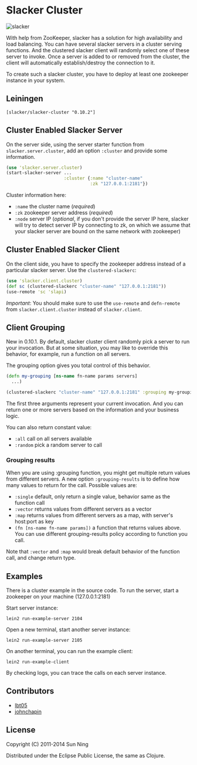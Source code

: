 # Slacker Cluster

![slacker](http://i.imgur.com/Jd02f.png)

With help from ZooKeeper, slacker has a solution for high
availability and load balancing. You can have several slacker servers
in a cluster serving functions. And the clustered slacker client will
randomly select one of these server to invoke. Once a server is added
to or removed from the cluster, the client will automatically
establish/destroy the connection to it.

To create such a slacker cluster, you have to deploy at least one zookeeper
instance in your system.

## Leiningen

`[slacker/slacker-cluster "0.10.2"]`

## Cluster Enabled Slacker Server

On the server side, using the server starter function from
`slacker.server.cluster`, add an option `:cluster` and provide some
information.

``` clojure
(use 'slacker.server.cluster)
(start-slacker-server ...
                      :cluster {:name "cluster-name"
                                :zk "127.0.0.1:2181"})
```

Cluster information here:

* `:name` the cluster name (*required*)
* `:zk` zookeeper server address (*required*)
* `:node` server IP (*optional*, if you don't provide the server IP
  here, slacker will try to detect server IP by connecting to zk,
  on which we assume that your slacker server are bound on the same
  network with zookeeper)

## Cluster Enabled Slacker Client

On the client side, you have to specify the zookeeper address instead
of a particular slacker server. Use the `clustered-slackerc`:

``` clojure
(use 'slacker.client.cluster)
(def sc (clustered-slackerc "cluster-name" "127.0.0.1:2181"))
(use-remote 'sc 'slapi)
```

*Important*: You should make sure to use the `use-remote` and `defn-remote` from
`slacker.client.cluster` instead of `slacker.client`.

## Client Grouping

New in 0.10.1. By default, slacker cluster client randomly pick a
server to run your invocation. But at some situation, you may like to
override this behavior, for example, run a function on all servers.

The grouping option gives you total control of this behavior.

```clojure
(defn my-grouping [ns-name fn-name params servers]
  ...)

(clustered-slackerc "cluster-name" "127.0.0.1:2181" :grouping my-grouping)
```

The first three arguments represent your current invocation. And you
can return one or more servers based on the information and your
business logic.

You can also return constant value:

* `:all` call on all servers available
* `:random` pick a random server to call

### Grouping results

When you are using :grouping function, you might get multiple return
values from different servers. A new option `:grouping-results` is to
define how many values to return for the call. Possible values are:

* `:single` default, only return a single value, behavior same as the
  function call
* `:vector` returns values from different servers as a vector
* `:map` returns values from different servers as a map, with server's
  host:port as key
* `(fn [ns-name fn-name params])` a function that returns values
  above. You can use different grouping-results policy according to
  function you call.

Note that `:vector` and `:map` would break default behavior of the
function call, and change return type.

## Examples

There is a cluster example in the source code. To run the server,
start a zookeeper on your machine (127.0.0.1:2181)

Start server instance:

    lein2 run-example-server 2104

Open a new terminal, start another server instance:

    lein2 run-example-server 2105

On another terminal, you can run the example client:

    lein2 run-example-client

By checking logs, you can trace the calls on each server instance.

## Contributors

* [lbt05](https://github.com/lbt05)
* [johnchapin](https://github.com/johnchapin)

## License

Copyright (C) 2011-2014 Sun Ning

Distributed under the Eclipse Public License, the same as Clojure.
